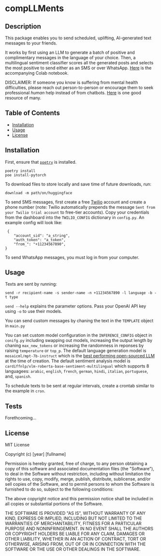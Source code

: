 # compLLMents

<!-- ![GitHub all releases](https://img.shields.io/github/downloads/botelhoa/compLLMents/total?style=plastic)
![MIT License](https://img.shields.io/bower/l/compLLMents?style=plastic) -->

## Description

This package enables you to send scheduled, uplifting, AI-generated text messages to your friends. 

It works by first using an LLM to generate a batch of positive and complimentary messages in the language of your choice. Then, a multilingual sentiment classifier scores all the generated posts and selects the most positive to send either as an SMS or over WhatsApp. [Here](https://colab.research.google.com/drive/1gfTlCWNFgpHdvLR5g8o-OV_a30Pfps60?usp=sharing) is the accompanying Colab notebook.


DISCLAIMER: If someone you know is suffering from mental health difficulties, please reach out person-to-person or encourage them to seek professional *human* help instead of from chatbots. [Here](https://www.nimh.nih.gov/health/find-help) is one good resource of many.


## Table of Contents

- [Installation](#installation)
- [Usage](#usage)
- [License](#license)

## Installation

First, ensure that [`poetry`](https://python-poetry.org/docs/#installation) is installed. 

```
poetry install
poe install-pytorch
```

To download files to store locally and save time of future downloads, run:

```
download -m path/on/huggingface
```

To send SMS messages, first create a free [Twilio](https://www.twilio.com/en-us) account and create a phone number (note: Twilio automatically prepends the message `Sent from your Twilio trial account` to free-tier accounts). Copy your credentials from the dashboard into the `TWILIO_CONFIG` dictionary in `config.py`. An example config will look like:

```
 {
    "account_sid": "a_string",
    "auth_token": "a_token",
    "from_": "+11234567890",
}
```
To send WhatsApp messages, you must log in from your computer.

## Usage

Texts are sent by running:

```
send -r recipient-name -s sender-name -n +11234567890 -l language -b -t type
```

`send --help` explains the parameter options. Pass your OpenAI API key using `-o` to use their models.

You can send custom messages by chaning the text in the `TEMPLATE` object in `main.py`

You can set custom model configuration in the `INFERENCE_CONFIG` object in `conifg.py` including swapping out models, increasing the output length by chaning `max_new_tokens` or increasing the randomness in reponses by raising `temperature` or `top_p`. The default language generation model is `mosaicml/mpt-7b-instruct` which is the [best performing open-sourced LLM](https://gpt4all.io/index.html) at the time of creation. The default sentiment analysis model is `cardiffnlp/xlm-roberta-base-sentiment-multilingual` which supports 8 languagees: `arabic`, `english`, `french`, `german`, `hindi`, `italian`, `portuguese`, and, `spanish`. 


To schedule texts to be sent at regular intervals, create a crontab similar to the example in `cron`.


## Tests

Forethcoming...


## License

MIT License

Copyright (c) [year] [fullname]

Permission is hereby granted, free of charge, to any person obtaining a copy
of this software and associated documentation files (the "Software"), to deal
in the Software without restriction, including without limitation the rights
to use, copy, modify, merge, publish, distribute, sublicense, and/or sell
copies of the Software, and to permit persons to whom the Software is
furnished to do so, subject to the following conditions:

The above copyright notice and this permission notice shall be included in all
copies or substantial portions of the Software.

THE SOFTWARE IS PROVIDED "AS IS", WITHOUT WARRANTY OF ANY KIND, EXPRESS OR
IMPLIED, INCLUDING BUT NOT LIMITED TO THE WARRANTIES OF MERCHANTABILITY,
FITNESS FOR A PARTICULAR PURPOSE AND NONINFRINGEMENT. IN NO EVENT SHALL THE
AUTHORS OR COPYRIGHT HOLDERS BE LIABLE FOR ANY CLAIM, DAMAGES OR OTHER
LIABILITY, WHETHER IN AN ACTION OF CONTRACT, TORT OR OTHERWISE, ARISING FROM,
OUT OF OR IN CONNECTION WITH THE SOFTWARE OR THE USE OR OTHER DEALINGS IN THE
SOFTWARE.

